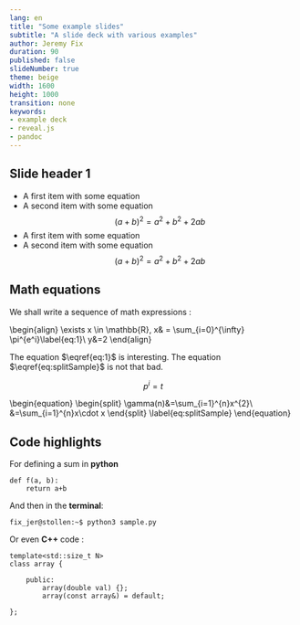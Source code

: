 ```yaml
---
lang: en
title: "Some example slides"
subtitle: "A slide deck with various examples"
author: Jeremy Fix
duration: 90
published: false
slideNumber: true
theme: beige
width: 1600
height: 1000
transition: none
keywords:
- example deck
- reveal.js 
- pandoc
---
```


## Slide header 1

- A first item with some equation
- A second item with some equation $$(a+b)^2 = a^2+b^2+2ab$$
- A first item with some equation
- A second item with some equation $$(a+b)^2 = a^2+b^2+2ab$$

## Math equations  

We shall write a sequence of math expressions : 

\begin{align}
\exists x \in \mathbb{R}, x& = \sum_{i=0}^{\infty} \pi^{e^i}\label{eq:1}\\
y&=2
\end{align}

The equation $\eqref{eq:1}$ is interesting. The equation $\eqref{eq:splitSample}$ is not that bad.

$$ p^i = t $$ 


\begin{equation}
\begin{split} 
\gamma(n)&=\sum_{i=1}^{n}x^{2}\\
&=\sum_{i=1}^{n}x\cdot x
\end{split}
\label{eq:splitSample}
\end{equation}


## Code highlights

For defining a sum in **python** 
```{.python}
def f(a, b):
	return a+b
```

And then in the **terminal**: 
```{.console}
fix_jer@stollen:~$ python3 sample.py
```

Or even **C++** code :
```{.cpp}
template<std::size_t N>
class array {
	
	public:
		array(double val) {};
		array(const array&) = default;

};
```
